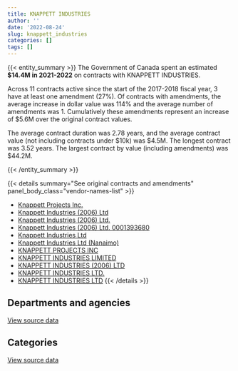 ```yaml
---
title: KNAPPETT INDUSTRIES
author: ''
date: '2022-08-24'
slug: knappett_industries
categories: []
tags: []
---
```


<script src="/rmarkdown-libs/htmlwidgets/htmlwidgets.js"></script>
<link href="/rmarkdown-libs/datatables-css/datatables-crosstalk.css" rel="stylesheet" />
<script src="/rmarkdown-libs/datatables-binding/datatables.js"></script>
<script src="/rmarkdown-libs/jquery/jquery-3.6.0.min.js"></script>
<link href="/rmarkdown-libs/dt-core-bootstrap/css/dataTables.bootstrap.min.css" rel="stylesheet" />
<link href="/rmarkdown-libs/dt-core-bootstrap/css/dataTables.bootstrap.extra.css" rel="stylesheet" />
<script src="/rmarkdown-libs/dt-core-bootstrap/js/jquery.dataTables.min.js"></script>
<script src="/rmarkdown-libs/dt-core-bootstrap/js/dataTables.bootstrap.min.js"></script>
<link href="/rmarkdown-libs/crosstalk/css/crosstalk.min.css" rel="stylesheet" />
<script src="/rmarkdown-libs/crosstalk/js/crosstalk.min.js"></script>
<script src="/rmarkdown-libs/htmlwidgets/htmlwidgets.js"></script>
<link href="/rmarkdown-libs/datatables-css/datatables-crosstalk.css" rel="stylesheet" />
<script src="/rmarkdown-libs/datatables-binding/datatables.js"></script>
<script src="/rmarkdown-libs/jquery/jquery-3.6.0.min.js"></script>
<link href="/rmarkdown-libs/dt-core-bootstrap/css/dataTables.bootstrap.min.css" rel="stylesheet" />
<link href="/rmarkdown-libs/dt-core-bootstrap/css/dataTables.bootstrap.extra.css" rel="stylesheet" />
<script src="/rmarkdown-libs/dt-core-bootstrap/js/jquery.dataTables.min.js"></script>
<script src="/rmarkdown-libs/dt-core-bootstrap/js/dataTables.bootstrap.min.js"></script>
<link href="/rmarkdown-libs/crosstalk/css/crosstalk.min.css" rel="stylesheet" />
<script src="/rmarkdown-libs/crosstalk/js/crosstalk.min.js"></script>

{{< entity_summary >}}
The Government of Canada spent an estimated **\$14.4M in 2021-2022** on contracts with KNAPPETT INDUSTRIES.

Across 11 contracts active since the start of the 2017-2018 fiscal year, 3 have at least one amendment (27%). Of contracts with amendments, the average increase in dollar value was 114% and the average number of amendments was 1. Cumulatively these amendments represent an increase of \$5.6M over the original contract values.

The average contract duration was 2.78 years, and the average contract value (not including contracts under \$10k) was \$4.5M. The longest contract was 3.52 years. The largest contract by value (including amendments) was \$44.2M.

{{< /entity_summary >}}

{{< details summary="See original contracts and amendments" panel_body_class="vendor-names-list" >}}
- [Knappett Projects Inc.](https://search.open.canada.ca/en/ct/?sort=contract_value_f%20desc&page=1&search_text=%22Knappett%20Projects%20Inc.%22)
- [Knappett Industries (2006) Ltd](https://search.open.canada.ca/en/ct/?sort=contract_value_f%20desc&page=1&search_text=%22Knappett%20Industries%20%282006%29%20Ltd%22)
- [Knappett Industries (2006) Ltd.](https://search.open.canada.ca/en/ct/?sort=contract_value_f%20desc&page=1&search_text=%22Knappett%20Industries%20%282006%29%20Ltd.%22)
- [Knappett Industries (2006) Ltd. 0001393680](https://search.open.canada.ca/en/ct/?sort=contract_value_f%20desc&page=1&search_text=%22Knappett%20Industries%20%282006%29%20Ltd.%20%200001393680%22)
- [Knappett Industries Ltd](https://search.open.canada.ca/en/ct/?sort=contract_value_f%20desc&page=1&search_text=%22Knappett%20Industries%20Ltd%22)
- [Knappett Industries Ltd (Nanaimo)](https://search.open.canada.ca/en/ct/?sort=contract_value_f%20desc&page=1&search_text=%22Knappett%20Industries%20Ltd%20%28Nanaimo%29%22)
- [KNAPPETT PROJECTS INC](https://search.open.canada.ca/en/ct/?sort=contract_value_f%20desc&page=1&search_text=%22KNAPPETT%20PROJECTS%20INC%22)
- [KNAPPETT INDUSTRIES LIMITED](https://search.open.canada.ca/en/ct/?sort=contract_value_f%20desc&page=1&search_text=%22KNAPPETT%20INDUSTRIES%20LIMITED%22)
- [KNAPPETT INDUSTRIES (2006) LTD](https://search.open.canada.ca/en/ct/?sort=contract_value_f%20desc&page=1&search_text=%22KNAPPETT%20INDUSTRIES%20%282006%29%20LTD%22)
- [KNAPPETT INDUSTRIES LTD.](https://search.open.canada.ca/en/ct/?sort=contract_value_f%20desc&page=1&search_text=%22KNAPPETT%20INDUSTRIES%20LTD.%22)
- [KNAPPETT INDUSTRIES LTD](https://search.open.canada.ca/en/ct/?sort=contract_value_f%20desc&page=1&search_text=%22KNAPPETT%20INDUSTRIES%20LTD%22)
{{< /details >}}

## Departments and agencies

<div id="htmlwidget-1" style="width:100%;height:auto;" class="datatables html-widget"></div>
<script type="application/json" data-for="htmlwidget-1">{"x":{"style":"bootstrap","filter":"none","vertical":false,"data":[["<a href=\"/departments/dnd-mdn/\">National Defence<\/a>"],[22408.16],[9261103.4],[14272701.79],[14355934.8]],"container":"<table class=\"table table-striped table-hover row-border order-column display\">\n  <thead>\n    <tr>\n      <th>Department<\/th>\n      <th>2018-2019<\/th>\n      <th>2019-2020<\/th>\n      <th>2020-2021<\/th>\n      <th>2021-2022<\/th>\n    <\/tr>\n  <\/thead>\n<\/table>","options":{"order":[[4,"desc"]],"pageLength":10,"autoWidth":true,"columnDefs":[{"targets":1,"render":"function(data, type, row, meta) {\n    return type !== 'display' ? data : DTWidget.formatCurrency(data, \"$\", 2, 3, \",\", \".\", true, null);\n  }"},{"targets":2,"render":"function(data, type, row, meta) {\n    return type !== 'display' ? data : DTWidget.formatCurrency(data, \"$\", 2, 3, \",\", \".\", true, null);\n  }"},{"targets":3,"render":"function(data, type, row, meta) {\n    return type !== 'display' ? data : DTWidget.formatCurrency(data, \"$\", 2, 3, \",\", \".\", true, null);\n  }"},{"targets":4,"render":"function(data, type, row, meta) {\n    return type !== 'display' ? data : DTWidget.formatCurrency(data, \"$\", 2, 3, \",\", \".\", true, null);\n  }"},{"width":"16%","targets":[1,2,3,4]},{"className":"dt-right","targets":[1,2,3,4]}],"orderClasses":false}},"evals":["options.columnDefs.0.render","options.columnDefs.1.render","options.columnDefs.2.render","options.columnDefs.3.render"],"jsHooks":[]}</script>
<p class="text-right">
<a href="https://github.com/GoC-Spending/contracts-data/tree/main/data/out/vendors/knappett_industries/summary_by_fiscal_year_by_department.csv" class="source-data-link btn btn-link">View source data</a>
</p>

## Categories

<div id="htmlwidget-2" style="width:100%;height:auto;" class="datatables html-widget"></div>
<script type="application/json" data-for="htmlwidget-2">{"x":{"style":"bootstrap","filter":"none","vertical":false,"data":[["<a href=\"/categories/1_facilities_and_construction/\">Facilities and construction<\/a>"],[22408.16],[9261103.4],[14272701.79],[14355934.8]],"container":"<table class=\"table table-striped table-hover row-border order-column display\">\n  <thead>\n    <tr>\n      <th>Category<\/th>\n      <th>2018-2019<\/th>\n      <th>2019-2020<\/th>\n      <th>2020-2021<\/th>\n      <th>2021-2022<\/th>\n    <\/tr>\n  <\/thead>\n<\/table>","options":{"order":[[4,"desc"]],"dom":"t","pageLength":30,"autoWidth":true,"columnDefs":[{"targets":1,"render":"function(data, type, row, meta) {\n    return type !== 'display' ? data : DTWidget.formatCurrency(data, \"$\", 2, 3, \",\", \".\", true, null);\n  }"},{"targets":2,"render":"function(data, type, row, meta) {\n    return type !== 'display' ? data : DTWidget.formatCurrency(data, \"$\", 2, 3, \",\", \".\", true, null);\n  }"},{"targets":3,"render":"function(data, type, row, meta) {\n    return type !== 'display' ? data : DTWidget.formatCurrency(data, \"$\", 2, 3, \",\", \".\", true, null);\n  }"},{"targets":4,"render":"function(data, type, row, meta) {\n    return type !== 'display' ? data : DTWidget.formatCurrency(data, \"$\", 2, 3, \",\", \".\", true, null);\n  }"},{"width":"16%","targets":[1,2,3,4]},{"className":"dt-right","targets":[1,2,3,4]}],"orderClasses":false,"lengthMenu":[10,25,30,50,100]}},"evals":["options.columnDefs.0.render","options.columnDefs.1.render","options.columnDefs.2.render","options.columnDefs.3.render"],"jsHooks":[]}</script>
<p class="text-right">
<a href="https://github.com/GoC-Spending/contracts-data/tree/main/data/out/vendors/knappett_industries/summary_by_fiscal_year_by_category.csv" class="source-data-link btn btn-link">View source data</a>
</p>
